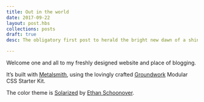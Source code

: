 ```yaml
---
title: Out in the world 
date: 2017-09-22
layout: post.hbs
collections: posts
draft: true
desc: The obligatory first post to herald the bright new dawn of a shiny new blog…

---
```


Welcome one and all to my freshly designed website and place of blogging.

It’s built with [Metalsmith](http://www.metalsmith.io/), using the lovingly crafted [Groundwork](https://www.groundwork.rocks) Modular CSS Starter Kit. 

The color theme is [Solarized](http://ethanschoonover.com/solarized) by [Ethan Schoonover](https://twitter.com/ethanschoonover).
